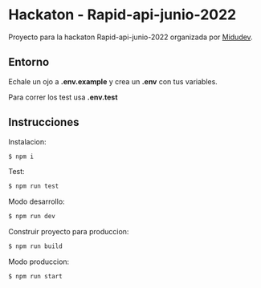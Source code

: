 # Hackaton - Rapid-api-junio-2022

Proyecto para la hackaton Rapid-api-junio-2022 organizada por [Midudev](https://github.com/midudev).

## Entorno
Echale un ojo a **.env.example** y crea un **.env** con tus variables.

Para correr los test usa **.env.test**

## Instrucciones

Instalacion:
```sh
$ npm i
```
Test:
```sh
$ npm run test
```
Modo desarrollo:
```sh
$ npm run dev
```
Construir proyecto para produccion:
```sh
$ npm run build
```
Modo produccion:
```sh
$ npm run start
```
